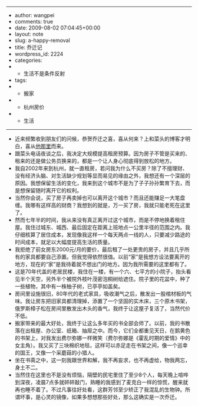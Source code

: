 - ---
- author: wangpei
- comments: true
- date: 2009-08-02 07:04:45+00:00
- layout: note
- slug: a-happy-removal
- title: 乔迁记
- wordpress_id: 2224
- categories:
- - 生活不是条件反射
- tags:
- - 搬家
- - 杭州房价
- - 生活
- ---
- 近来频繁收到朋友们的问候，恭贺乔迁之喜，喜从何来？上和菜头的博客才明白，喜从[他那里](http://www.hecaitou.net/?p=6077)而来。
- 跟菜头电话夜谈之后，我决定大规模提高租房预算。因为房子不管是买来的、租来的还是做公务员换来的，都是一个让人身心彻底得到放松的地方。
- 我自2002年来到杭州，就一直租房，若问我为什么不买房？除了不擅理财、没有经济头脑、对生活缺少规划等显而易见的缘由之外，我想还有一个深层的原因。我想保留生活的变化，我来到这个城市不是为了子子孙孙繁育下去，而是想保留随时离开它的权利。
- 当然你会说，买了房子再卖掉也可以离开这个城市？而且还能赚足一大笔盘缠。我哪有这样高的财商？我想到的就是，万一买了房，我就只能老死在这里了。
- 然而七年半的时间，我从来没有真正离开过这个城市，而是不停地换着租住屋。我住过城东、城西、最后固定在距离上班地点一公里半径的范围之内。我仔细核算了居住成本，发现像我这样一个每天两点一线的人，只要减少路途的时间成本，就足以大幅度提高生活的质量。
- 我拒绝了前女房东2000元/月的要价，最后租了一处更贵的房子，并且几乎所有的家具都要自己添置。但我觉得依然很值。以前“家”是我想方设法要离开的地方，现在的“家”是我待着就不想出门的地方。因为我所需要的这里都有了。
- 这是70年代盖的老居民楼，我住在一楼，有一个六、七平方的小院子，抬头看见半个天空，另外半个被院外枝叶茂密泡桐树给遮住。院子里的花盆中，种了一些植物，其中有一株柚子树，已亭亭如盖矣。
- 房间里设施很旧，80年代的老式家具，吸收潮气之后，散发出一股棺材板的气味。我让房东把旧家具都清理掉，添置了一个坚固的实木床，三个原木书架，俄罗斯樟子松在房间里散发出木头的香气，我终于让这屋子复活了，当然代价不低。
- 搬家带来的最大好处，我终于让这么多年买的书全部会师了。以前，我的书散落在出租屋、办公室、纸箱、抽屉之中。而今，它们全都重见天日，在鹅黄色的书架上，对我发出费尔弥娜一样微笑（费尔弥娜是《霍乱时期的爱情》中的女主角）。我又买了三块棉织地毯，这样可以赤足走在书架之间，像一个巡幸的国王，又像一个采蘑菇的小猎人。
- 坐在书斋之中，这一刻我跟世界和解，我不再妄求，也不再虚给，物我两忘，身土不二。
- 当然住在这里也不是没有烦恼，隔壁的民宅里住了至少8个人，每天晚上喧哗到深夜，凌晨7点多就砰砰敲门，熟睡的我感到了麦克白一样的惊慌，醒来就再也睡不着了。不过凡事往好处看，这群芳邻至少矫正了我混乱的生物钟。所谓坏事，是心灵的镜像，如果多想想那些好处，那么这确实是一次乔迁。
